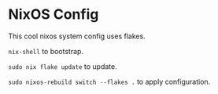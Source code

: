 # NixOS Config
This cool nixos system config uses flakes.

`nix-shell` to bootstrap.

`sudo nix flake update` to update.

`sudo nixos-rebuild switch --flakes .` to apply configuration.

